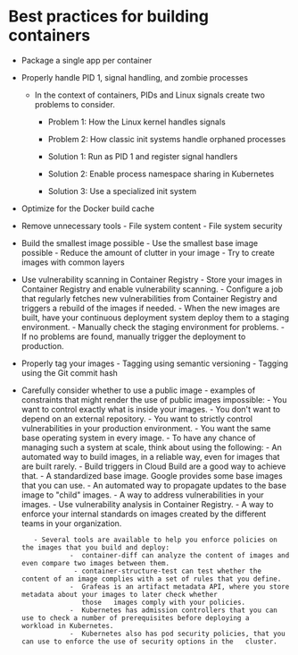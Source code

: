 # Best practices for building containers


- Package a single app per container
- Properly handle PID 1, signal handling, and zombie processes
    - In the context of containers, PIDs and Linux signals create two problems to consider.
       - Problem 1: How the Linux kernel handles signals
       - Problem 2: How classic init systems handle orphaned processes

       - Solution 1: Run as PID 1 and register signal handlers
       - Solution 2: Enable process namespace sharing in Kubernetes
       - Solution 3: Use a specialized init system

- Optimize for the Docker build cache
- Remove unnecessary tools
        - File system content
        - File system security
- Build the smallest image possible
        - Use the smallest base image possible
        - Reduce the amount of clutter in your image
        - Try to create images with common layers
- Use vulnerability scanning in Container Registry
        - Store your images in Container Registry and enable vulnerability scanning.
        - Configure a job that regularly fetches new vulnerabilities from Container Registry and 
          triggers a rebuild of the images if needed.
        - When the new images are built, have your continuous deployment system deploy them to a staging environment.
        - Manually check the staging environment for problems.
        - If no problems are found, manually trigger the deployment to production.
- Properly tag your images
        - Tagging using semantic versioning
        - Tagging using the Git commit hash
- Carefully consider whether to use a public image
        - examples of constraints that might render the use of public images impossible:
               - You want to control exactly what is inside your images.
               - You don't want to depend on an external repository.
               - You want to strictly control vulnerabilities in your production environment.
               - You want the same base operating system in every image.
        - To have any chance of managing such a system at scale, think about using the following:
               - An automated way to build images, in a reliable way, even for images that are built rarely. 
               - Build triggers in   Cloud Build are a good way to achieve that.
               - A standardized base image. Google provides some base images that you can use.
               - An automated way to propagate updates to the base image to "child" images.
               - A way to address vulnerabilities in your images. 
                    - Use vulnerability analysis in Container Registry.
               - A way to enforce your internal standards on images created by the different teams in your organization.

         - Several tools are available to help you enforce policies on the images that you build and deploy:
                  -  container-diff can analyze the content of images and even compare two images between them.
                   - container-structure-test can test whether the content of an image complies with a set of rules that you define.
                  -  Grafeas is an artifact metadata API, where you store metadata about your images to later check whether 
                     those   images comply with your policies.
                  -  Kubernetes has admission controllers that you can use to check a number of prerequisites before deploying a    workload in Kubernetes.
                  -  Kubernetes also has pod security policies, that you can use to enforce the use of security options in the   cluster.